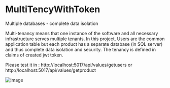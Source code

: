 # MultiTencyWithToken
Multiple databases - complete data isolation

Multi-tenancy means that one instance of the software and all necessary infrastructure serves multiple tenants.
In this project, Users are the common application table but each product has a separate database (in SQL server) and thus complete data isolation and security.
The tenancy is defined in claims of created jwt token. 

Please test it in :
http://localhost:5017/api/values/getusers
or
http://localhost:5017/api/values/getproduct

![image](https://github.com/bahadorani/MultiTencyWithToken/assets/11363979/4275745c-003f-423b-9441-78bae871bed0)


